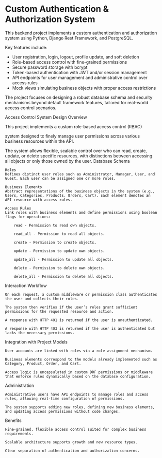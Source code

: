 # Custom Authentication & Authorization System

This backend project implements a custom authentication and authorization system using Python, Django Rest Framework, and PostgreSQL. 

Key features include:
- User registration, login, logout, profile update, and soft deletion
- Role-based access control with fine-grained permissions
- Secure password storage with bcrypt
- Token-based authentication with JWT and/or session management
- API endpoints for user management and administrative control over access rules
- Mock views simulating business objects with proper access restrictions

The project focuses on designing a robust database schema and security mechanisms beyond default framework features, tailored for real-world access control scenarios.


Access Control System Design
Overview

This project implements a custom role-based access control (RBAC)

system designed to finely manage user permissions across various business resources within the API.

The system allows flexible, scalable control over who can read, create, update, or delete specific resources, with distinctions between accessing all objects or only those owned by the user.
Database Schema

    Roles
    Defines distinct user roles such as Administrator, Manager, User, and Guest. Each user can be assigned one or more roles.

    Business Elements
    Abstract representations of the business objects in the system (e.g., Users, Categories, Products, Orders, Cart). Each element denotes an API resource with access rules.

    Access Rules
    Link roles with business elements and define permissions using boolean flags for operations:

        read - Permission to read own objects.

        read_all - Permission to read all objects.

        create - Permission to create objects.

        update - Permission to update own objects.

        update_all - Permission to update all objects.

        delete - Permission to delete own objects.

        delete_all - Permission to delete all objects.

Interaction Workflow

    On each request, a custom middleware or permission class authenticates the user and collects their roles.

    The system then verifies if the user’s roles grant sufficient permissions for the requested resource and action.

    A response with HTTP 401 is returned if the user is unauthenticated.

    A response with HTTP 403 is returned if the user is authenticated but lacks the necessary permissions.

Integration with Project Models

    User accounts are linked with roles via a role assignment mechanism.

    Business elements correspond to the models already implemented such as Category, Product, Order, and Cart.

    Access logic is encapsulated in custom DRF permissions or middleware that enforce rules dynamically based on the database configuration.

Administration

    Administrative users have API endpoints to manage roles and access rules, allowing real-time configuration of permissions.

    The system supports adding new roles, defining new business elements, and updating access permissions without code changes.

Benefits

    Fine-grained, flexible access control suited for complex business requirements.

    Scalable architecture supports growth and new resource types.

    Clear separation of authentication and authorization concerns.


